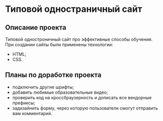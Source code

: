# Типовой одностраничный сайт
## Описание проекта
Типовой одностроничный сайт про эффективные способы обучения.
При создании сайты были применены технологии:
* HTML;
* CSS.
## Планы по доработке проекта
* подключить другие шрифты;
* добавить любимые образовательные видео;
* проверить код на кроссбраузерность и дописать все вендорные префиксы;
* задизайнить форму, через которую пользователи смогут отправить вам комментарий.
